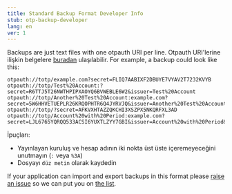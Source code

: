 ```yaml
---
title: Standard Backup Format Developer Info
stub: otp-backup-developer
lang: en
ver: 1
---
```


Backups are just text files with one otpauth URI per line. Otpauth URI'lerine ilişkin belgelere [buradan](https://github.com/google/google-authenticator/wiki/Key-Uri-Format) ulaşılabilir. For example, a backup could look like this:

    otpauth://totp/example.com?secret=FLIQ7AABIXF2DBUYE7VYAV2T7232KVYB
    otpauth://totp/Test%20Account:?secret=R6TTJ5T26NWTHPIPXAOYQ6BVWEBLE6W2&issuer=Test%20Account
    otpauth://totp/Another%20Test%20Account:example.com?secret=5W6HHVETUEPLR26KRQOPHTR6Q4JYRVJQ&issuer=Another%20Test%20Account
    otpauth://totp/?secret=AFKVXHTAZZQKCHI3XSZPX5NKQRFXL3AD
    otpauth://totp/Account%20with%20Period:example.com?secret=LJL6765YQRQQ533ACSI6YUXTLZYY7GBI&issuer=Account%20with%20Period&period=60
    

İpuçları:

- Yayınlayan kuruluş ve hesap adının iki nokta üst üste içeremeyeceğini unutmayın (`:` veya `%3A`) 
- Dosyayı `düz metin` olarak kaydedin

If your application can import and export backups in this format please [raise an issue](https://github.com/Authenticator-Extension/authenticator.cc/issues/new) so we can put you on [the list](otp-backup).
